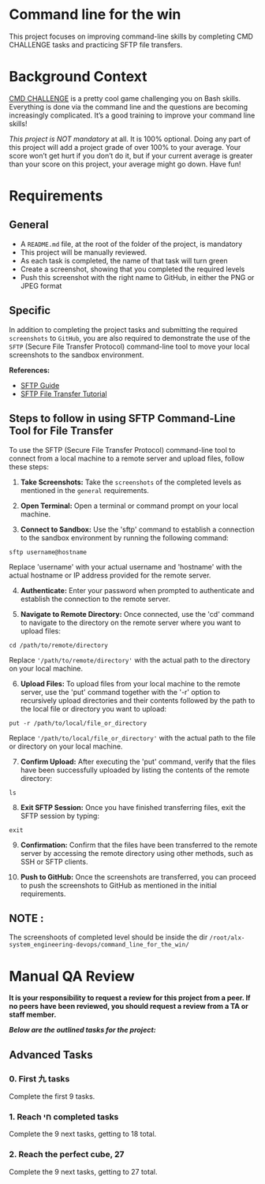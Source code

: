 # Command line for the win

This project focuses on improving command-line skills by completing CMD CHALLENGE tasks and practicing SFTP file transfers.


# Background Context
[CMD CHALLENGE](https://cmdchallenge.com/) is a pretty cool game challenging you on Bash skills. Everything is done via the command line and the questions are becoming increasingly complicated. It’s a good training to improve your command line skills!

*This project is NOT mandatory* at all. It is 100% optional. Doing any part of this project will add a project grade of over 100% to your average. Your score won’t get hurt if you don’t do it, but if your current average is greater than your score on this project, your average might go down. Have fun!


# Requirements

## General
* A `README.md` file, at the root of the folder of the project, is mandatory
* This project will be manually reviewed.
* As each task is completed, the name of that task will turn green
* Create a screenshot, showing that you completed the required levels
* Push this screenshot with the right name to GitHub, in either the PNG or JPEG format


## Specific

In addition to completing the project tasks and submitting the required `screenshots` to `GitHub`, you are also required to demonstrate the use of the `SFTP` (Secure File Transfer Protocol) command-line tool to move your local screenshots to the sandbox environment.

**References:**

* [SFTP Guide]()
* [SFTP File Transfer Tutorial]()


## Steps to follow in using SFTP Command-Line Tool for File Transfer

To use the SFTP (Secure File Transfer Protocol) command-line tool to connect from a local machine to a remote server and upload files, follow these steps:

1. **Take Screenshots:** Take the `screenshots` of the completed levels as mentioned in the `general` requirements.

2. **Open Terminal:** Open a terminal or command prompt on your local machine.

3. **Connect to Sandbox:** Use the 'sftp' command to establish a connection to the sandbox environment by running the following command:

```
sftp username@hostname
```

Replace 'username' with your actual username and 'hostname' with the actual hostname or IP address provided for the remote server.

4. **Authenticate:** Enter your password when prompted to authenticate and establish the connection to the remote server.

5. **Navigate to Remote Directory:** Once connected, use the 'cd' command to navigate to the directory on the remote server where you want to upload files:

```
cd /path/to/remote/directory
```
Replace `'/path/to/remote/directory'` with the actual path to the directory on your local machine.

6. **Upload Files:**  To upload files from your local machine to the remote server, use the 'put' command together with the '-r' option to recursively upload directories and their contents followed by the path to the local file or directory you want to upload:

```
put -r /path/to/local/file_or_directory
```

Replace `'/path/to/local/file_or_directory'` with the actual path to the file or directory on your local machine.

7. **Confirm Upload:** After executing the 'put' command, verify that the files have been successfully uploaded by listing the contents of the remote directory:

```
ls
```

8. **Exit SFTP Session:** Once you have finished transferring files, exit the SFTP session by typing:

```
exit
```

9. **Confirmation:** Confirm that the files have been transferred to the remote server by accessing the remote directory using other methods, such as SSH or SFTP clients.

10. **Push to GitHub:** Once the screenshots are transferred, you can proceed to push the screenshots to GitHub as mentioned in the initial requirements.


## NOTE :
The screenshoots of completed level should be inside the dir `/root/alx-system_engineering-devops/command_line_for_the_win/`


# Manual QA Review
**It is your responsibility to request a review for this project from a peer. If no peers have been reviewed, you should request a review from a TA or staff member.**



***Below are the outlined tasks for the project:***

## Advanced Tasks

### 0. First 九 tasks

Complete the first 9 tasks. 

### 1. Reach חי completed tasks

Complete the 9 next tasks, getting to 18 total.
 
### 2. Reach the perfect cube, 27

Complete the 9 next tasks, getting to 27 total.